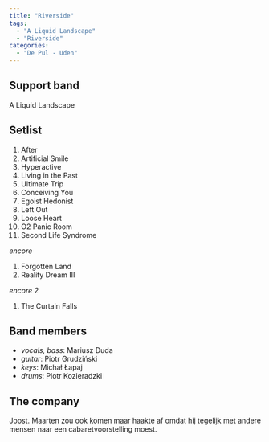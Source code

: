 ```yaml
---
title: "Riverside"
tags:
  - "A Liquid Landscape"
  - "Riverside"
categories:
  - "De Pul - Uden"
---
```

Support band
------------
A Liquid Landscape

Setlist
-------
1. After
1. Artificial Smile
1. Hyperactive
1. Living in the Past
1. Ultimate Trip
1. Conceiving You
1. Egoist Hedonist
1. Left Out
1. Loose Heart
1. O2 Panic Room
1. Second Life Syndrome

_encore_

1. Forgotten Land
1. Reality Dream III

_encore 2_

1. The Curtain Falls

Band members
------------
* _vocals, bass_: Mariusz Duda
* _guitar_: Piotr Grudziński
* _keys_: Michał Łapaj
* _drums_: Piotr Kozieradzki

The company
-----------
Joost. Maarten zou ook komen maar haakte af omdat hij tegelijk met andere mensen naar een cabaretvoorstelling moest.
